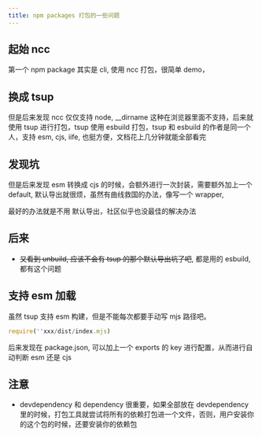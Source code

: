 ```yaml
---
title: npm packages 打包的一些问题
---
```


## 起始 ncc

第一个 npm package 其实是 cli, 使用 ncc 打包，很简单 demo，

## 换成 tsup

但是后来发现 ncc 仅仅支持 node, __dirname 这种在浏览器里面不支持，后来就使用 tsup 进行打包，tsup 使用 esbuild 打包，tsup 和 esbuild 的作者是同一个人，支持 esm, cjs, iife, 也挺方便，文档花上几分钟就能全部看完

## 发现坑

但是后来发现 esm 转换成 cjs 的时候，会额外进行一次封装，需要额外加上一个 default, 默认导出就很烦，虽然有曲线救国的办法，像写一个 wrapper,

最好的办法就是不用 默认导出，社区似乎也没最佳的解决办法

## 后来

* ~~又看到 unbuild, 应该不会有 tsup 的那个默认导出坑了吧~~, 都是用的 esbuild, 都有这个问题

## 支持 esm 加载

虽然 tsup 支持 esm 构建，但是不能每次都要手动写 mjs 路径吧。

```js
require(''xxx/dist/index.mjs)
```

后来发现在 package.json, 可以加上一个 exports 的 key 进行配置，从而进行自动判断 esm 还是 cjs

## 注意

* devdependency 和 dependency 很重要，如果全部放在 devdependency 里的时候，打包工具就尝试将所有的依赖打包进一个文件，否则，用户安装你的这个包的时候，还要安装你的依赖包